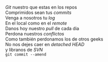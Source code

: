 <p><em>Git</em> nuestro que estas en los repos<br />
Comprimidos sean tus <em>commits</em><br />
Venga a nosotros tu <em>log</em><br />
En el local como en el <em>remote</em><br />
Danos hoy nuestro <em>pull</em> de cada dia<br />
Perdona nuestros <em>conflictos</em><br />
Como también perdonamos los de otros geeks<br />
No nos dejes caer en <em>detached HEAD</em><br />
y libranos de <em>SVN</em><br />
<code>git commit --amend</code></p>
